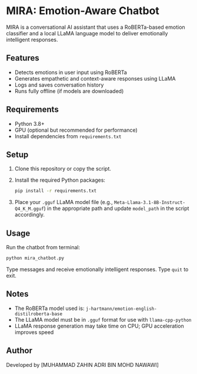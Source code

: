 # MIRA: Emotion-Aware Chatbot

MIRA is a conversational AI assistant that uses a RoBERTa-based emotion classifier and a local LLaMA language model to deliver emotionally intelligent responses.

## Features

- Detects emotions in user input using RoBERTa
- Generates empathetic and context-aware responses using LLaMA
- Logs and saves conversation history
- Runs fully offline (if models are downloaded)

## Requirements

- Python 3.8+
- GPU (optional but recommended for performance)
- Install dependencies from `requirements.txt`

## Setup

1. Clone this repository or copy the script.
2. Install the required Python packages:
   ```bash
   pip install -r requirements.txt
   ```

3. Place your `.gguf` LLaMA model file (e.g., `Meta-Llama-3.1-8B-Instruct-Q4_K_M.gguf`) in the appropriate path and update `model_path` in the script accordingly.

## Usage

Run the chatbot from terminal:

```bash
python mira_chatbot.py
```

Type messages and receive emotionally intelligent responses. Type `quit` to exit.

## Notes

- The RoBERTa model used is: `j-hartmann/emotion-english-distilroberta-base`
- The LLaMA model must be in `.gguf` format for use with `llama-cpp-python`
- LLaMA response generation may take time on CPU; GPU acceleration improves speed

## Author

Developed by [MUHAMMAD ZAHIN ADRI BIN MOHD NAWAWI]
